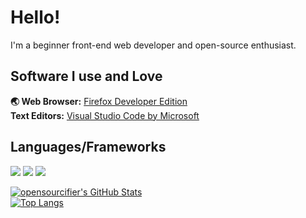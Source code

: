 # Hello!
I'm a beginner front-end web developer and open-source enthusiast.
## Software I use and Love
**🌏 Web Browser:** [Firefox Developer Edition](https://www.mozilla.org/en-US/firefox/developer/)  
**Text Editors:** [Visual Studio Code by Microsoft](https://code.visualstudio.com/)   
## Languages/Frameworks
<img src="https://img.shields.io/badge/html5%20-%23E34F26.svg?&style=for-the-badge&logo=html5&logoColor=white"> <img src="https://img.shields.io/badge/css3%20-%231572B6.svg?&style=for-the-badge&logo=css3&logoColor=white"> <img src="https://img.shields.io/badge/javascript%20-ffdd00.svg?&style=for-the-badge&logo=javascript&logoColor=black">  
  
[![opensourcifier's GitHub Stats](https://github-readme-stats.vercel.app/api?username=opensourcifier)](https://github.com/opensourcifier)  
[![Top Langs](https://github-readme-stats.vercel.app/api/top-langs/?username=opensourcifier&layout=compact)](https://github.com/opensourcifier)
